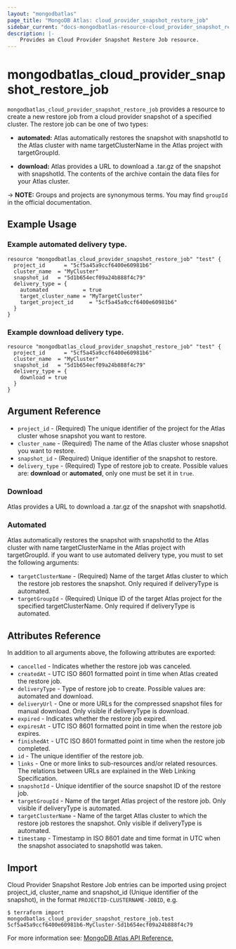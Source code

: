 ```yaml
---
layout: "mongodbatlas"
page_title: "MongoDB Atlas: cloud_provider_snapshot_restore_job"
sidebar_current: "docs-mongodbatlas-resource-cloud_provider_snapshot_restore_job"
description: |-
    Provides an Cloud Provider Snapshot Restore Job resource.
---
```


# mongodbatlas_cloud_provider_snapshot_restore_job

`mongodbatlas_cloud_provider_snapshot_restore_job` provides a resource to create a new restore job from a cloud provider snapshot of a specified cluster. The restore job can be one of two types: 
* **automated:** Atlas automatically restores the snapshot with snapshotId to the Atlas cluster with name targetClusterName in the Atlas project with targetGroupId.

* **download:** Atlas provides a URL to download a .tar.gz of the snapshot with snapshotId. The contents of the archive contain the data files for your Atlas cluster.

-> **NOTE:** Groups and projects are synonymous terms. You may find `groupId` in the official documentation.

## Example Usage

### Example automated delivery type.

```hcl
resource "mongodbatlas_cloud_provider_snapshot_restore_job" "test" {
  project_id      = "5cf5a45a9ccf6400e60981b6"
  cluster_name  = "MyCluster"
  snapshot_id   = "5d1b654ecf09a24b888f4c79"
  delivery_type = {
    automated           = true
    target_cluster_name = "MyTargetCluster"
    target_project_id     = "5cf5a45a9ccf6400e60981b6"
  }
}
```
### Example download delivery type.

```hcl
resource "mongodbatlas_cloud_provider_snapshot_restore_job" "test" {
  project_id      = "5cf5a45a9ccf6400e60981b6"
  cluster_name  = "MyCluster"
  snapshot_id   = "5d1b654ecf09a24b888f4c79"
  delivery_type = {
    download = true
  }
}
```

## Argument Reference

* `project_id` - (Required) The unique identifier of the project for the Atlas cluster whose snapshot you want to restore.
* `cluster_name` - (Required) The name of the Atlas cluster whose snapshot you want to restore.
* `snapshot_id` - (Required) Unique identifier of the snapshot to restore.
* `delivery_type` - (Required) Type of restore job to create. Possible values are: **download** or **automated**, only one must be set it in ``true``.

### Download
Atlas provides a URL to download a .tar.gz of the snapshot with snapshotId. 

### Automated
Atlas automatically restores the snapshot with snapshotId to the Atlas cluster with name targetClusterName in the Atlas project with targetGroupId. if you want to use automated delivery type, you must to set the following arguments:

* `targetClusterName` - (Required) 	Name of the target Atlas cluster to which the restore job restores the snapshot. Only required if deliveryType is automated.
* `targetGroupId` - (Required) 	Unique ID of the target Atlas project for the specified targetClusterName. Only required if deliveryType is automated.


## Attributes Reference

In addition to all arguments above, the following attributes are exported:

* `cancelled` -	Indicates whether the restore job was canceled.
* `createdAt` -	UTC ISO 8601 formatted point in time when Atlas created the restore job.
* `deliveryType` - Type of restore job to create. Possible values are: automated and download.
* `deliveryUrl` -	One or more URLs for the compressed snapshot files for manual download. Only visible if deliveryType is download.
* `expired` -	Indicates whether the restore job expired.
* `expiresAt` -	UTC ISO 8601 formatted point in time when the restore job expires.
* `finishedAt` -	UTC ISO 8601 formatted point in time when the restore job completed.
* `id` -	The unique identifier of the restore job.
* `links` -	One or more links to sub-resources and/or related resources. The relations between URLs are explained in the Web Linking Specification.
* `snapshotId` -	Unique identifier of the source snapshot ID of the restore job.
* `targetGroupId` -	Name of the target Atlas project of the restore job. Only visible if deliveryType is automated.
* `targetClusterName` -	Name of the target Atlas cluster to which the restore job restores the snapshot. Only visible if deliveryType is automated.
* `timestamp` - Timestamp in ISO 8601 date and time format in UTC when the snapshot associated to snapshotId was taken.

## Import

Cloud Provider Snapshot Restore Job entries can be imported using project project_id, cluster_name and snapshot_id (Unique identifier of the snapshot), in the format `PROJECTID-CLUSTERNAME-JOBID`, e.g.

```
$ terraform import mongodbatlas_cloud_provider_snapshot_restore_job.test 5cf5a45a9ccf6400e60981b6-MyCluster-5d1b654ecf09a24b888f4c79
```

For more information see: [MongoDB Atlas API Reference.](https://docs.atlas.mongodb.com/reference/api/cloud-provider-snapshot-restore-jobs/)
